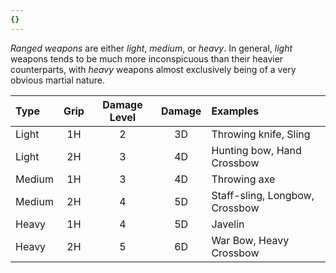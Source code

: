```yaml
---
{}
---
```

   
_Ranged weapons_ are either _light_, _medium_, or _heavy_. In general, _light_ weapons tends to be much more inconspicuous than their heavier counterparts, with _heavy_ weapons almost exclusively being of a very obvious martial nature.   
   
| Type   | Grip | Damage Level | Damage | Examples                       |   
|:------ |:----:|:------------:|:------:|:------------------------------ |   
| Light  |  1H  |      2       |   3D   | Throwing knife, Sling          |   
| Light  |  2H  |      3       |   4D   | Hunting bow, Hand Crossbow     |   
| Medium |  1H  |      3       |   4D   | Throwing axe                   |   
| Medium |  2H  |      4       |   5D   | Staff-sling, Longbow, Crossbow |   
| Heavy  |  1H  |      4       |   5D   | Javelin                        |   
| Heavy  |  2H  |      5       |   6D   | War Bow, Heavy Crossbow        |
